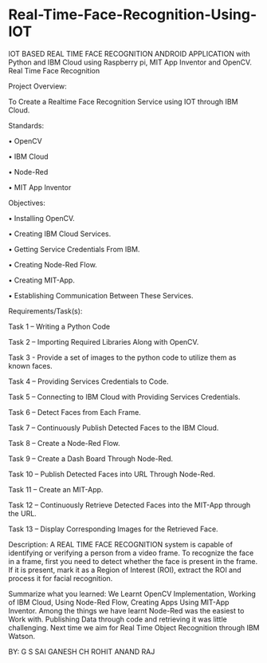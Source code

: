 # Real-Time-Face-Recognition-Using-IOT
IOT BASED REAL TIME FACE RECOGNITION ANDROID APPLICATION with Python and IBM Cloud using Raspberry pi, MIT App Inventor and OpenCV.
Real Time Face Recognition

Project Overview:

To Create a Realtime Face Recognition Service using IOT through IBM Cloud.

Standards:

•	OpenCV

•	IBM Cloud

•	Node-Red

•	MIT App Inventor

Objectives:

•	Installing OpenCV.

•	Creating IBM Cloud Services. 

•	Getting Service Credentials From IBM.

•	Creating Node-Red Flow.

•	Creating MIT-App.

•	Establishing Communication Between These Services.

Requirements/Task(s):

Task 1 – Writing a Python Code

Task 2 – Importing Required Libraries Along with OpenCV.

Task 3 - Provide a set of images to the python code to utilize them as known faces.

Task 4 – Providing Services Credentials to Code.

Task 5 – Connecting to IBM Cloud with Providing Services Credentials.

Task 6 – Detect Faces from Each Frame.

Task 7 – Continuously Publish Detected Faces to the IBM Cloud.

Task 8 – Create a Node-Red Flow.

Task 9 – Create a Dash Board Through Node-Red.

Task 10 – Publish Detected Faces into URL Through Node-Red.

Task 11 – Create an MIT-App.

Task 12 – Continuously Retrieve Detected Faces into the MIT-App through the URL.

Task 13 – Display Corresponding Images for the Retrieved Face.

	

Description:
A REAL TIME FACE RECOGNITION system is capable of identifying or verifying a person from a video frame. To recognize the face in a frame, first you need to detect whether the face is present in the frame. If it is present, mark it as a Region of Interest (ROI), extract the ROI and process it for facial recognition.


Summarize what you learned:
We Learnt OpenCV Implementation, Working of IBM Cloud, Using Node-Red Flow, Creating Apps Using MIT-App Inventor. Among the things we have learnt Node-Red was the easiest to Work with. Publishing Data through code and retrieving it was little challenging. Next time we aim for Real Time Object Recognition through IBM Watson.



BY:
G S SAI GANESH
CH ROHIT
ANAND RAJ





